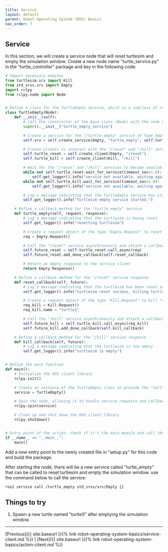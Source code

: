 ```yaml
---
title: Service
layout: default
parent: Robot Operating System (ROS) Basics
nav_order: 7
---
```


## Service

In this section, we will create a service node that will reset turtlesim and empty the simulation window. Create a new node name "turtle_service.py" in the "turtle_controller" package and key in the following code:

```python
# Import necessary modules
from turtlesim.srv import Kill
from std_srvs.srv import Empty
import rclpy
from rclpy.node import Node


# Define a class for the TurtleEmpty service, which is a subclass of rclpy's Node class
class TurtleEmpty(Node):
    def __init__(self):
        # Call the constructor of the base class (Node) with the node name "turtle_empty_service"
        super().__init__("turtle_empty_service")

        # Create a service for the "/turtle_empty" service of type Empty
        self.srv = self.create_service(Empty, "turtle_empty", self.turtle_empty)

        # Create clients to interact with the "/reset" and "/kill" services from turtlesim
        self.turtle_reset = self.create_client(Empty, "/reset")
        self.turtle_kill = self.create_client(Kill, "/kill")

        # Wait for the "/reset" and "/kill" services to become available, with a timeout of 1 second
        while not self.turtle_reset.wait_for_service(timeout_sec=1.0):
            self.get_logger().info("service not available, waiting again...")
        while not self.turtle_kill.wait_for_service(timeout_sec=1.0):
            self.get_logger().info("service not available, waiting again...")

        # Log a message indicating that the TurtleEmpty service has started
        self.get_logger().info("Turtlesim empty service started.")

    # Define a callback method for the "turtle_empty" service
    def turtle_empty(self, request, response):
        # Log a message indicating that the turtlesim is being reset
        self.get_logger().info("resetting turtlesim")

        # Create a request object of the type "Empty.Request" to reset the turtlesim
        req = Empty.Request()

        # Call the "/reset" service asynchronously and attach a callback for the response
        self.future_reset = self.turtle_reset.call_async(req)
        self.future_reset.add_done_callback(self.reset_callback)

        # Return an empty response to the service client
        return Empty.Response()

    # Define a callback method for the "/reset" service response
    def reset_callback(self, future):
        # Log a message indicating that the turtlesim has been reset successfully
        self.get_logger().info("turtlesim reset success, killing turtle 1...")

        # Create a request object of the type "Kill.Request" to kill "turtle1"
        req_kill = Kill.Request()
        req_kill.name = "turtle1"

        # Call the "/kill" service asynchronously and attach a callback for the response
        self.future_kill = self.turtle_kill.call_async(req_kill)
        self.future_kill.add_done_callback(self.kill_callback)

    # Define a callback method for the "/kill" service response
    def kill_callback(self, future):
        # Log a message indicating that the turtlesim is now empty
        self.get_logger().info("turtlesim is empty")


# Define the main function
def main():
    # Initialize the ROS client library
    rclpy.init()

    # Create an instance of the TurtleEmpty class to provide the "turtle_empty_service"
    service = TurtleEmpty()

    # Spin the node, allowing it to handle service requests and callbacks
    rclpy.spin(service)

    # Clean up and shut down the ROS client library
    rclpy.shutdown()


# Entry point of the script, check if it's the main module and call the main function
if __name__ == "__main__":
    main()

```

Add a new entry point to the newly created file in "setup.py" for this code and build the package.

After starting the node, there will be a new service called "turtle_empty" that can be called to reset turtlesim and empty the simulation window. use the command below to call the service:

```bash
ros2 service call /turtle_empty std_srvs/srv/Empty {}
```

## Things to try

1. Spawn a new turtle named "turtle0" after emptying the simulation window.

---
[Previous]({{ site.baseurl }}{% link robot-operating-system-basics/service-client.md %}) | [Next]({{ site.baseurl }}{% link robot-operating-system-basics/action-client.md %})
